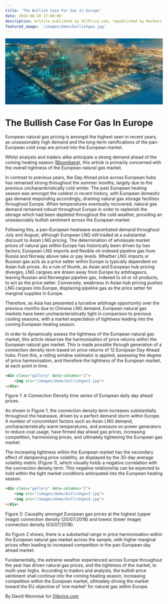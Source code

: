 ```yaml
---
title: 'The Bullish Case For Gas In Europe'
date: 2018-08-28 17:00:00
description: Article published by OilPrice.com, republished by Markets Insider and Yahoo Finance.
featured_image: '/images/demo/bullishgas.jpg'
---
```


![](/images/demo/bullishgas.jpg)


# The Bullish Case For Gas In Europe



European natural gas pricing is amongst the highest seen in recent years, as unseasonably high demand and the long-term ramifications of the pan-European cold snap are priced into the European market.

Whilst analysts and traders alike anticipate a strong demand ahead of the coming heating season ([Bloomberg][article1]), this article is primarily concerned with the overall tightness of the European natural gas market.

In contrast to previous years, the Day Ahead price across European hubs has remained strong throughout the summer months, largely due to the previous uncharacteristically cold winter. The past European heating season was amongst the coldest in recent history, with European domestic gas demand responding accordingly, draining natural gas storage facilities throughout Europe. When temperatures eventually recovered, natural gas demand remained robust throughout Europe in order to replenish the storage which had been depleted throughout the cold weather, providing an unseasonably bullish sentiment across the European market.

Following this, a pan-European heatwave exacerbated demand throughout July and August, although European LNG still traded at a substantial discount to Asian LNG pricing. The determination of wholesale market prices of natural gas within Europe has historically been driven by two factors; European LNG imports and flexible oil-indexed pipeline gas from Russia and Norway above take or pay levels. Whether LNG imports or Russian gas acts as a price setter within Europe is typically dependent on Asian hub prices. As a rule of thumb, as Asian and European hub pricing diverges, LNG cargoes are drawn away from Europe by arbitrageurs, leaving Russian and Norwegian pipeline gas, indexed to oil or oil products, to act as the price setter. Conversely, weakness in Asian hub pricing pushes LNG cargoes into Europe, displacing pipeline gas as the price setter for marginal supplies in Europe.

Therefore, as Asia has presented a lucrative arbitrage opportunity over the previous months due to Chinese LNG demand, European natural gas markets have been uncharacteristically tight in comparison to previous cooling seasons, with a market expectation of tightness leading into the coming European heating season.

In order to dynamically assess the tightness of the European natural gas market, this article observes the harmonisation of price returns within the European natural gas market. This is made possible through generation of a connection density term based on price returns of 12 European Day Ahead hubs. From this, a rolling window estimator is applied, assessing the degree of price harmonisation, and therefore the tightness of the European market, at each point in time.

```html
<div class="gallery" data-columns="1">
    <img src="/images/demo/bullishgas2.jpg">
</div>
```
Figure 1: A Connection Density time series of European daily day ahead prices.

As shown in Figure 1, the connection density term increases substantially throughout the heatwave, driven by a perfect demand storm within Europe. A number of concomitant factors such as Asian LNG demand, uncharacteristically warm temperatures, and pressure on power generators to reduce coal usage, have firmed day ahead gas prices, increasing competition, harmonising prices, and ultimately tightening the European gas market.

The increasing tightness within the European market has the secondary effect of dampening price volatility, as displayed by the 30-day average volatility metric (Figure 1), which visually holds a negative correlation with the connection density term. This negative relationship can be expected to hold within the tight market conditions anticipated into the European heating season.

```html
<div class="gallery" data-columns="2">
    <img src="/images/demo/bullishgas3.jpg">
    <img src="/images/demo/bullishgas4.jpg">
</div>
```
Figure 2: Causality amongst European gas prices at the highest (upper image) connection density (20/07/2018) and lowest (lower image) connection density (03/07/2018).

As Figure 2 shows, there is a substantial range in price harmonisation within the European natural gas market across the sample, with higher marginal prices often leading to increased competition in the pan-European day ahead market.

Fundamentally, the extreme weather experienced across Europe throughout the year has driven natural gas prices, and the tightness of the market, to multi-year highs. According to traders and analysts, the bullish price sentiment shall continue into the coming heating season, increasing competition within the European market, ultimately driving the market toward the EU objective of ‘one market’ for natural gas within Europe.

By David Woroniuk for [Oilprice.com][article2]






[article1]: <https://www.bloomberg.com/news/articles/2018-08-23/europe-s-unprecedented-natural-gas-rally-drives-up-power-prices>
[article2]: <https://oilprice.com/>
